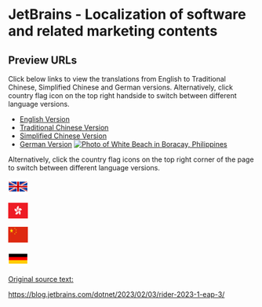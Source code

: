 # JetBrains - Localization of software and related marketing contents

## Preview URLs 
Click below links to view the translations from English to Traditional Chinese, Simplified Chinese and German versions. Alternatively, click country flag icon on the top right handside to switch between different language versions.  

+ [English Version](https://htmlpreview.github.io/?https://github.com/wangyat15/JetBrains/blob/main/rider-2023-1-eap-3_en.html)
+ [Traditional Chinese Version](https://htmlpreview.github.io/?https://github.com/wangyat15/JetBrains/blob/main/rider-2023-1-eap-3_zh.html)
+ [Simplified Chinese Version](https://htmlpreview.github.io/?https://github.com/wangyat15/JetBrains/blob/main/rider-2023-1-eap-3_cn.html)
+ [German Version](https://htmlpreview.github.io/?https://github.com/wangyat15/JetBrains/blob/main/rider-2023-1-eap-3_de.html)
<a href="https://en.wikipedia.org/wiki/Boracay" target="_blank"><img src="//www.html.am/images/html-codes/links/boracay-white-beach-sunset-300x225.jpg" width="300" height="225" alt="Photo of White Beach in Boracay, Philippines" /></a>


Alternatively, click the country flag icons on the top right corner of the page to switch between different language versions.  

[<img src="https://github.com/wangyat15/JetBrains/blob/main/flag-en.png" width="40" height="32"/>](https://htmlpreview.github.io/?https://github.com/wangyat15/JetBrains/blob/main/rider-2023-1-eap-3_en.html)   

[<img src="https://github.com/wangyat15/JetBrains/blob/main/flag-zh.png" width="40" height="32"/>](https://htmlpreview.github.io/?https://github.com/wangyat15/JetBrains/blob/main/rider-2023-1-eap-3_zh.html)                                                                                             

[<img src="https://github.com/wangyat15/JetBrains/blob/main/flag-cn.png" width="40" height="32"/>](https://htmlpreview.github.io/?https://github.com/wangyat15/JetBrains/blob/main/rider-2023-1-eap-3_cn.html)   

[<img src="https://github.com/wangyat15/JetBrains/blob/main/flag-de.png" width="40" height="32"/>](https://htmlpreview.github.io/?https://github.com/wangyat15/JetBrains/blob/main/rider-2023-1-eap-3_de.html)   

[Original source text:](https://blog.jetbrains.com/dotnet/2023/02/03/rider-2023-1-eap-3/)

https://blog.jetbrains.com/dotnet/2023/02/03/rider-2023-1-eap-3/

